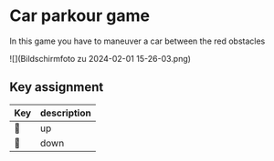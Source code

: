 # Car parkour game

In this game you have to maneuver a car between the red obstacles

![](Bildschirmfoto zu 2024-02-01 15-26-03.png)

## Key assignment

| Key | description |
| --- | --- |
| 🔼️ | up
| 🔽️ | down
